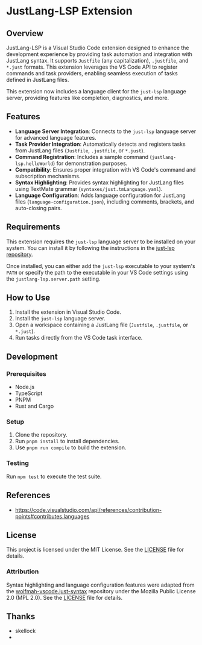 # JustLang-LSP Extension

## Overview
JustLang-LSP is a Visual Studio Code extension designed to enhance the development experience by providing task automation and integration with JustLang syntax. It supports `Justfile` (any capitalization), `.justfile`, and `*.just` formats. This extension leverages the VS Code API to register commands and task providers, enabling seamless execution of tasks defined in JustLang files.

This extension now includes a language client for the `just-lsp` language server, providing features like completion, diagnostics, and more.

## Features
- **Language Server Integration**: Connects to the `just-lsp` language server for advanced language features.
- **Task Provider Integration**: Automatically detects and registers tasks from JustLang files (`Justfile`, `.justfile`, or `*.just`).
- **Command Registration**: Includes a sample command (`justlang-lsp.helloWorld`) for demonstration purposes.
- **Compatibility**: Ensures proper integration with VS Code's command and subscription mechanisms.
- **Syntax Highlighting**: Provides syntax highlighting for JustLang files using TextMate grammar (`syntaxes/just.tmLanguage.yaml`).
- **Language Configuration**: Adds language configuration for JustLang files (`language-configuration.json`), including comments, brackets, and auto-closing pairs.

## Requirements

This extension requires the `just-lsp` language server to be installed on your system. You can install it by following the instructions in the [just-lsp repository](https://github.com/your-repo/just-lsp).

Once installed, you can either add the `just-lsp` executable to your system's `PATH` or specify the path to the executable in your VS Code settings using the `justlang-lsp.server.path` setting.

## How to Use
1. Install the extension in Visual Studio Code.
2. Install the `just-lsp` language server.
3. Open a workspace containing a JustLang file (`Justfile`, `.justfile`, or `*.just`).
4. Run tasks directly from the VS Code task interface.

## Development
### Prerequisites
- Node.js
- TypeScript
- PNPM
- Rust and Cargo

### Setup
1. Clone the repository.
2. Run `pnpm install` to install dependencies.
3. Use `pnpm run compile` to build the extension.

### Testing
Run `npm test` to execute the test suite.

## References

* https://code.visualstudio.com/api/references/contribution-points#contributes.languages

## License
This project is licensed under the MIT License. See the [LICENSE](LICENSE) file for details.


### Attribution
Syntax highlighting and language configuration features were adapted from the [wolfmah-vscode.just-syntax](https://github.com/wolfmah-vscode/just-syntax) repository under the Mozilla Public License 2.0 (MPL 2.0). See the [LICENSE](LICENSE) file for details.

## Thanks
* skellock
* 